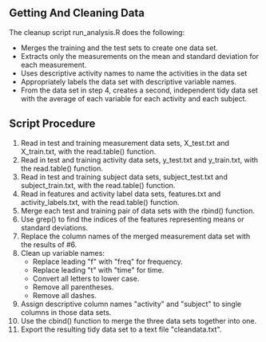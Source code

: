 ## Getting And Cleaning Data


The cleanup script run_analysis.R does the following:
- Merges the training and the test sets to create one data set.
- Extracts only the measurements on the mean and standard deviation for each measurement.
- Uses descriptive activity names to name the activities in the data set
- Appropriately labels the data set with descriptive variable names.
- From the data set in step 4, creates a second, independent tidy data set with the average of each variable for each activity and each subject.


Script Procedure
-------------------
1. Read in test and training measurement data sets, X_test.txt and X_train.txt, with the read.table() function.
2. Read in test and training activity data sets, y_test.txt and y_train.txt, with the read.table() function.
3. Read in test and training subject data sets, subject_test.txt and subject_train.txt, with the read.table() function.
4. Read in features and activity label data sets, features.txt and activity_labels.txt, with the read.table() function.
5. Merge each test and training pair of data sets with the rbind() function.
6. Use grep() to find the indices of the features representing means or standard deviations.
7. Replace the column names of the merged measurement data set with the results of #6.
8. Clean up variable names:
    - Replace leading "f" with "freq" for frequency.
    - Replace leading "t" with "time" for time.
    - Convert all letters to lower case.
    - Remove all parentheses.
    - Remove all dashes.
9. Assign descriptive column names "activity" and "subject" to single columns in those data sets.
10. Use the cbind() function to merge the three data sets together into one.
11. Export the resulting tidy data set to a text file "cleandata.txt".


